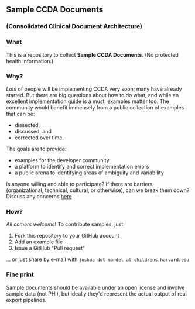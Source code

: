 ## Sample CCDA Documents
### (Consolidated Clinical Document Architecture)

### What
This is a repository to collect **Sample CCDA Documents**. (No protected health information.)

### Why?
*Lots* of people will be implementing CCDA very soon; many have already started.
But there are big questions about how to do what, and while an excellent 
implementation guide is a must, examples matter too.  The community would
benefit immensely from a public collection of examples that can be:
 * dissected,
 * discussed, and 
 * corrected over time.

The goals are to provide:
 * examples for the developer community 
 * a platform to identify and correct implementation errors
 * a public arena to identifying areas of ambiguity and variability

Is anyone willing and able to participate?  If there are barriers
(organizational, technical, cultural, or otherwise), can we break them down?
Discuss any concerns [here](https://github.com/chb/sample_ccdas/issues)

### How?

*All comers welcome*! To contribute samples, just:
 1.  Fork this repository to your GitHub account
 2.  Add an example file
 3.  Issue a GitHub "Pull request"

... or just share by e-mail with `joshua dot mandel at childrens.harvard.edu`

### Fine print
Sample documents should be available under an open license and involve sample 
data (not PHI), but ideally they'd represent the actual output of real export 
pipelines.
